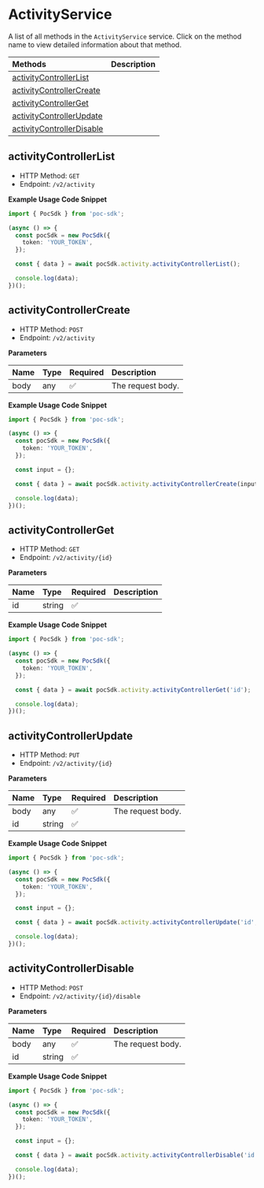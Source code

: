 # ActivityService

A list of all methods in the `ActivityService` service. Click on the method name to view detailed information about that method.

| Methods                                                 | Description |
| :------------------------------------------------------ | :---------- |
| [activityControllerList](#activitycontrollerlist)       |             |
| [activityControllerCreate](#activitycontrollercreate)   |             |
| [activityControllerGet](#activitycontrollerget)         |             |
| [activityControllerUpdate](#activitycontrollerupdate)   |             |
| [activityControllerDisable](#activitycontrollerdisable) |             |

## activityControllerList

- HTTP Method: `GET`
- Endpoint: `/v2/activity`

**Example Usage Code Snippet**

```typescript
import { PocSdk } from 'poc-sdk';

(async () => {
  const pocSdk = new PocSdk({
    token: 'YOUR_TOKEN',
  });

  const { data } = await pocSdk.activity.activityControllerList();

  console.log(data);
})();
```

## activityControllerCreate

- HTTP Method: `POST`
- Endpoint: `/v2/activity`

**Parameters**

| Name | Type | Required | Description       |
| :--- | :--- | :------- | :---------------- |
| body | any  | ✅       | The request body. |

**Example Usage Code Snippet**

```typescript
import { PocSdk } from 'poc-sdk';

(async () => {
  const pocSdk = new PocSdk({
    token: 'YOUR_TOKEN',
  });

  const input = {};

  const { data } = await pocSdk.activity.activityControllerCreate(input);

  console.log(data);
})();
```

## activityControllerGet

- HTTP Method: `GET`
- Endpoint: `/v2/activity/{id}`

**Parameters**

| Name | Type   | Required | Description |
| :--- | :----- | :------- | :---------- |
| id   | string | ✅       |             |

**Example Usage Code Snippet**

```typescript
import { PocSdk } from 'poc-sdk';

(async () => {
  const pocSdk = new PocSdk({
    token: 'YOUR_TOKEN',
  });

  const { data } = await pocSdk.activity.activityControllerGet('id');

  console.log(data);
})();
```

## activityControllerUpdate

- HTTP Method: `PUT`
- Endpoint: `/v2/activity/{id}`

**Parameters**

| Name | Type   | Required | Description       |
| :--- | :----- | :------- | :---------------- |
| body | any    | ✅       | The request body. |
| id   | string | ✅       |                   |

**Example Usage Code Snippet**

```typescript
import { PocSdk } from 'poc-sdk';

(async () => {
  const pocSdk = new PocSdk({
    token: 'YOUR_TOKEN',
  });

  const input = {};

  const { data } = await pocSdk.activity.activityControllerUpdate('id', input);

  console.log(data);
})();
```

## activityControllerDisable

- HTTP Method: `POST`
- Endpoint: `/v2/activity/{id}/disable`

**Parameters**

| Name | Type   | Required | Description       |
| :--- | :----- | :------- | :---------------- |
| body | any    | ✅       | The request body. |
| id   | string | ✅       |                   |

**Example Usage Code Snippet**

```typescript
import { PocSdk } from 'poc-sdk';

(async () => {
  const pocSdk = new PocSdk({
    token: 'YOUR_TOKEN',
  });

  const input = {};

  const { data } = await pocSdk.activity.activityControllerDisable('id', input);

  console.log(data);
})();
```

<!-- This file was generated by liblab | https://liblab.com/ -->
